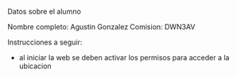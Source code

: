 Datos sobre el alumno

Nombre completo: Agustin Gonzalez
Comision: DWN3AV

Instrucciones a seguir:

- al iniciar la web se deben activar los permisos para acceder a la ubicacion

